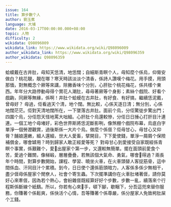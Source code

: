 ```yaml
---
issue: 164
title: 算步數个人
author: 劉玉蕉
language: 大埔
date: 2016-03-17T00:00:00.000+08:00
topic: 人物
difficulty: 2
wikidata: Q98096009
wikidata_link: https://www.wikidata.org/wiki/Q98096009
author_wikidata_link: https://www.wikidata.org/wiki/Q98096359
author_wikidata: Q98096359
---
```

蛤蟆戴在古井肚，毋知天恁清，地恁闊；自細斯青瞑个人，毋知麼个係烏，仰脣安做白？桃花靚，靚在哪？寒天時該淡淡个清香，係詩人讚嘆个梅花。用手摸，用頭那愐，對無概念个厥等來講，除撇香味个分別，心肝肚个桃花梅花，係共樣个東西。年年分大路停動毋得个賞花人潮肚，尋毋著厥等个身影；素絲个戲院、好看个戲齣，同厥等無緣，係啊！井肚个蛤蟆在古井肚，有好食、有好搞，繼續恁泥戴，曾毋好？
毋過，佢看過天个清，地个闊。無比較，心係天逐日清；無分別，心係地闊茫茫。佢對天清地闊所在，一下墜落古井肚。面前个烏，分佢驚徙步驚出門；四圍个烏，分佢怨天怪地罵大咄細。心肝肚个烏還較慘，分佢日日捶心打肝目汁連連。一個工地个毋堵好，彩色世界斯將恁泥斷影咧，像煞棚个戲院布幕，烏底白字單淨一個勞瀝觀賞，過後斯係一大片个烏。做麼个係𠊎？佢毋甘心，毋甘心又仰脣？餔娘還嫩，細人還細，世大人愛畜，擘開目，下下愛使錢，單淨一屑屑个保險補償金，哪會罅用？時到歸家人敢正經愛等死？
對毋甘心到愛接受自家既經係青瞑个事實，係艱難个，愛𨃰出屋家个第一步，又還較無簡單。擺在面頭前愛食个苦，愛過个難關，像梯碫，層層疊疊，若無該個大氣命、勇氣，哪會𨃰得過？兩長年个時間，對算步數開始，課程、學習、曉坐火車，在火車頭替人客捉筋骨，這中間係血、汗同目汁个累積。到今，日日使个還係筋頭暗力，人客係多係少無相干，盡少𠊎毋係屋家个閒尞人，社會个寄生蟲。下次擺準講你在火車肚堵著𠊎，請你莫好心來牽𠊎，因為若个熱心，會紛雜𠊎既經算好好个步數，步數一亂，續落來个行程斯係斷線个紙鷂。所以，你若有心來𢯭手，頓下腳，歇睏下，分吾這兜來替你服務，你賺著个係鬆爽，係快活个心情，吾等賺著个係尊嚴，係分屋家人免致枵肚屎个工錢。

